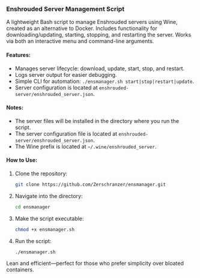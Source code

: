 ### Enshrouded Server Management Script

A lightweight Bash script to manage Enshrouded servers using Wine, created as an alternative to Docker. Includes functionality for downloading/updating, starting, stopping, and restarting the server. Works via both an interactive menu and command-line arguments.

#### Features:
- Manages server lifecycle: download, update, start, stop, and restart.
- Logs server output for easier debugging.
- Simple CLI for automation: `./ensmanager.sh start|stop|restart|update`.
- Server configuration is located at `enshrouded-server/enshrouded_server.json`.

#### Notes:
- The server files will be installed in the directory where you run the script.
- The server configuration file is located at `enshrouded-server/enshrouded_server.json`.
- The Wine prefix is located at `~/.wine/enshrouded_server`.

#### How to Use:
1. Clone the repository:
   ```bash
   git clone https://github.com/Zerschranzer/ensmanager.git
   ```
2. Navigate into the directory:
   ```bash
   cd ensmanager
   ```
3. Make the script executable:
   ```bash
   chmod +x ensmanager.sh
   ```
4. Run the script:
   ```bash
   ./ensmanager.sh
   ```

Lean and efficient—perfect for those who prefer simplicity over bloated containers.
